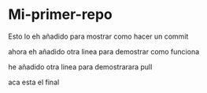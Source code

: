 # Mi-primer-repo

Esto lo eh añadido para mostrar como hacer un commit

ahora eh añadido otra linea para demostrar como funciona

he añadido otra linea para demostrarara pull

aca esta el final
